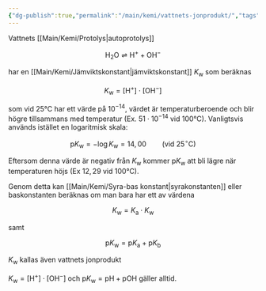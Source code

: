 ```yaml
---
{"dg-publish":true,"permalink":"/main/kemi/vattnets-jonprodukt/","tags":["kemi","syra-bas","jämvikter"]}
---
```


Vattnets [[Main/Kemi/Protolys\|autoprotolys]]

$$
\mathrm{H_2O}\rightleftharpoons\mathrm{H^+}+\mathrm{OH^-}
$$

har en [[Main/Kemi/Jämviktskonstant\|jämviktskonstant]] $K_{\mathrm{w}}$ som beräknas

$$
K_{\mathrm{w}}=\mathrm{[H^+]\cdot[OH^-]}
$$

som vid $25$°$\mathrm{C}$ har ett värde på $10^{-14}$, värdet är temperaturberoende och blir högre tillsammans med temperatur (Ex. $51\cdot 10^{-14}$ vid $100$°$\mathrm{C}$). Vanligtsvis används istället en logaritmisk skala:

$$
\mathrm{p}K_{\mathrm{w}} = -\log{K_{\mathrm{w}}}=14{,}00 \qquad(\mathrm{vid\ 25^\circ{}C})
$$

Eftersom denna värde är negativ från $K_{\mathrm{w}}$ kommer $\mathrm{p}K_{\mathrm{w}}$ att bli lägre när temperaturen höjs (Ex $12{,}29$ vid $100$°$\mathrm{C}$).

Genom detta kan [[Main/Kemi/Syra-bas konstant\|syrakonstanten]] eller baskonstanten beräknas om man bara har ett av värdena

$$
K_{\mathrm{w}}=K_{\mathrm{a}}\cdot K_{\mathrm{w}}
$$

samt

$$
\mathrm{p}K_{\mathrm{w}}=\mathrm{p}K_{\mathrm{a}}+\mathrm{p}K_{\mathrm{b}}
$$

$K_{\mathrm{w}}$ kallas även vattnets jonprodukt

$K_{\mathrm{w}}=\mathrm{[H^+]\cdot[OH^-]}$ och $\mathrm{p}K_{\mathrm{w}}=\mathrm{pH + pOH}$ gäller alltid.